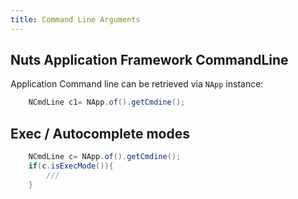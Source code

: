 ```yaml
---
title: Command Line Arguments
---
```



## Nuts Application Framework CommandLine

Application Command line can be retrieved via `NApp` instance:

```java
    NCmdLine c1= NApp.of().getCmdine();
```

## Exec / Autocomplete modes

```java
    NCmdLine c= NApp.of().getCmdine();
    if(c.isExecMode()){
        ///    
    }
```

